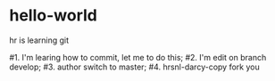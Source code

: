 hello-world
===========

hr is learning git


#1. I'm learing how to commit, let me to do this;
#2. I'm edit on branch develop;
#3. author switch to master;
#4. hrsnl-darcy-copy fork you

